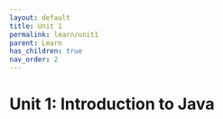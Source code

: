 ```yaml
---
layout: default
title: Unit 1
permalink: learn/unit1
parent: Learn
has_children: true
nav_order: 2
---
```


# Unit 1: Introduction to Java
